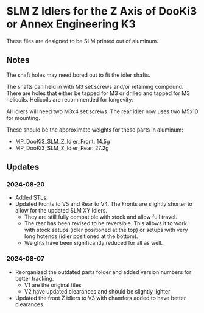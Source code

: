 # SLM Z Idlers for the Z Axis of DooKi3 or Annex Engineering K3
These files are designed to be SLM printed out of aluminum.

## Notes
The shaft holes may need bored out to fit the idler shafts.

The shafts can held in with M3 set screws and/or retaining compound.  There are holes that either be tapped for M3 or drilled and tapped for M3 helicoils.  Helicoils are recommended for longevity.

All idlers will need two M3x4 set screws. The rear idler now uses two M5x10 for mounting.

These should be the approximate weights for these parts in aluminum:

- MP_DooKi3_SLM_Z_Idler_Front: 14.5g
- MP_DooKi3_SLM_Z_Idler_Rear: 27.2g

## Updates
### 2024-08-20
- Added STLs.
- Updated Fronts to V5 and Rear to V4.  The Fronts are slightly shorter to allow for the updated SLM XY Idlers.
  - They are still fully compatible with stock and allow full travel.
  - The rear has been revised to be reversible.  This allows it to work with stock setups (idler positioned at the top) or setups with very long hotends (idler positioned at the bottom).
  - Weights have been significantly reduced for all as well.

### 2024-08-07
- Reorganized the outdated parts folder and added version numbers for better tracking.
  - V1 are the original files
  - V2 have updated clearances and should be slightly lighter
- Updated the front Z idlers to V3 with chamfers added to have better clearances.
